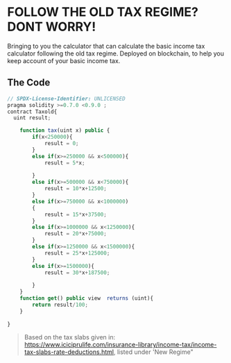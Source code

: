 # FOLLOW THE OLD TAX REGIME? DONT WORRY!

Bringing to you the calculator that can calculate the basic income tax calculator following the old tax regime. Deployed on blockchain, to help you keep account of your basic income tax.

## The Code

```js
// SPDX-License-Identifier: UNLICENSED
pragma solidity >=0.7.0 <0.9.0 ;
contract Taxold{
  uint result;

    function tax(uint x) public {
        if(x<250000){
            result = 0;
        }
        else if(x>=250000 && x<500000){
            result = 5*x;
               
        }
        else if(x>=500000 && x<750000){
            result = 10*x+12500;
        }
        else if(x>=750000 && x<1000000)
        {
            result = 15*x+37500;
        }
        else if(x>=1000000 && x<1250000){
            result = 20*x+75000;
        }
        else if(x>=1250000 && x<1500000){
            result = 25*x+125000;
        }
        else if(x>=1500000){
            result = 30*x+187500;
           
        }
    }
    function get() public view  returns (uint){
        return result/100;
    }
    
}
```
> Based on the tax slabs given in: https://www.iciciprulife.com/insurance-library/income-tax/income-tax-slabs-rate-deductions.html, listed under 'New Regime"
